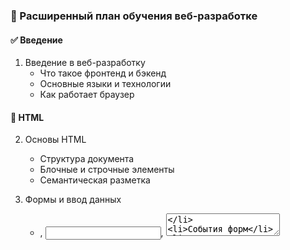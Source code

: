 ### 🧭 Расширенный план обучения веб-разработке

#### ✅ Введение
1. Введение в веб-разработку
   - Что такое фронтенд и бэкенд
   - Основные языки и технологии
   - Как работает браузер

#### 🧱 HTML
2. Основы HTML
   - Структура документа
   - Блочные и строчные элементы
   - Семантическая разметка

3. Формы и ввод данных
   - <form>, <input>, <textarea>
   - События форм
   - Отправка данных

#### 🎨 CSS
4. Базовые стили
   - Селекторы, классы, id
   - Цвета, отступы, шрифты

5. Раскладка и позиционирование
   - Flexbox
   - Grid
   - Float и position

6. Адаптивность
   - Медиа-запросы
   - Mobile-first подход
   - Отзывчивые изображения

#### 🤖 JavaScript
7. Основы языка
   - Типы данных, переменные, операторы
   - Условия, циклы, функции

8. Работа с DOM
   - Поиск и изменение элементов
   - Обработка событий

9. Асинхронность
   - setTimeout, Promise, async/await

10. Работа с API
   - Fetch API
   - JSON
   - Обработка ошибок

#### 🧪 Практика
11. Мини-проект: Интерактивный To-Do список
12. Мини-проект: Простая вёрстка лендинга
13. Проект: Портфолио-разработчика

#### 🚀 Развёртывание
14. Git и GitHub
   - Коммиты, ветки, пуллы
   - Работа через GitHub UI

15. Публикация сайта
   - GitHub Pages
   - Vercel / Netlify
   - Настройка домена
